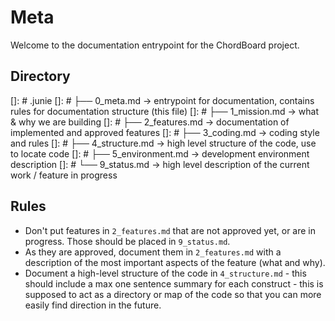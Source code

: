 # Meta

Welcome to the documentation entrypoint for the ChordBoard project.

## Directory
[]: # .junie
[]: # ├── 0_meta.md → entrypoint for documentation, contains rules for documentation structure (this file)
[]: # ├── 1_mission.md → what & why we are building
[]: # ├── 2_features.md → documentation of implemented and approved features
[]: # ├── 3_coding.md → coding style and rules
[]: # ├── 4_structure.md → high level structure of the code, use to locate code
[]: # ├── 5_environment.md → development environment description
[]: # └── 9_status.md → high level description of the current work / feature in progress

## Rules
- Don't put features in `2_features.md` that are not approved yet, or are in progress. Those should be placed in `9_status.md`.
- As they are approved, document them in `2_features.md` with a description of the most important aspects of the feature (what and why).
- Document a high-level structure of the code in `4_structure.md` - this should include a max one sentence summary for each construct - this is supposed to act as a directory or map of the code so that you can more easily find direction in the future.
